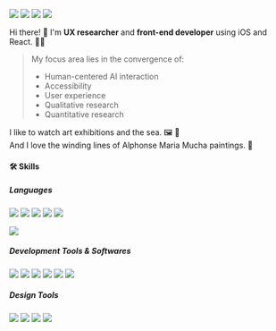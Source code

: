 <a href="https://nt.dariasubin.me"><img src="https://img.shields.io/badge/Portfolio-FF3850?style=flat-square&logo=Micro.blog&logoColor=white&link=https://nt.dariasubin.me"/></a>
<a href="mailto:Lmhapy25@khu.ac.kr"><img src="https://img.shields.io/badge/Mail-EA4335?style=flat-square&logo=Gmail&logoColor=white&link=mailto:Lmhapy25@khu.ac.kr"/></a>
<a href="https://www.linkedin.com/in/dariasubin/"><img src="https://img.shields.io/badge/LinkedIn-0A66C2?style=flat-square&logo=LinkedIN&logoColor=white&link=https://www.linkedin.com/in/dariasubin/"/></a>
<a href="https://scholar.google.com/citations?hl=en&user=Imo_RyYAAAAJ"><img src="https://img.shields.io/badge/Google Scholar-4285F4?style=flat-square&logo=Google Scholar&logoColor=white&link=https://scholar.google.com/citations?hl=en&user=Imo_RyYAAAAJ"/></a>


Hi there! 🤩 I'm **UX researcher** and **front-end developer** using iOS and React. 👩‍💻  
> My focus area lies in the convergence of:
> * Human-centered AI interaction
> * Accessibility
> * User experience
> * Qualitative research
> * Quantitative research


I like to watch art exhibitions and the sea. 🖼 🌊     
And I love the winding lines of Alphonse Maria Mucha paintings. 👸    

#### 🛠 Skills

##### Languages 
<img src="https://img.shields.io/badge/Python-3776AB?style=flat-square&logo=Python&logoColor=white"/> <img src="https://img.shields.io/badge/Swift-F05138?style=flat-square&logo=Swift&logoColor=white"/> <img src="https://img.shields.io/badge/React-61DAFB?style=flat-square&logo=React&logoColor=navy"/> <img src="https://img.shields.io/badge/Node.js-339933?style=flat-square&logo=Node.js&logoColor=white"/> <img src="https://img.shields.io/badge/-C++-00599C?style=flat-square&logo=C%2B%2B&logoColor=white"/>

<img src="https://img.shields.io/badge/Flutter-02569B?style=flat-square&logo=Flutter&logoColor=white"/>

##### Development Tools & Softwares
<img src="https://img.shields.io/badge/Kubernetes-326CE5?style=flat-square&logo=Kubernetes&logoColor=white"/> <img src="https://img.shields.io/badge/Git-F05032?style=flat-square&logo=Git&logoColor=white"/> 
<img src="https://img.shields.io/badge/macOS-000000?style=flat-square&logo=macOS&logoColor=white"/> <img src="https://img.shields.io/badge/Ubuntu-E95420?style=flat-square&logo=Ubuntu&logoColor=white"/>
<img src="https://img.shields.io/badge/IntelliJ-000000?style=flat-square&logo=IntelliJ IDEA&logoColor=white"/> <img src="https://img.shields.io/badge/Xcode-147EFB?style=flat-square&logo=Xcode&logoColor=white"/>


##### Design Tools
<img src="https://img.shields.io/badge/AdobeXD-FF61F6?style=flat-square&logo=Adobe XD&logoColor=white"/> <img src="https://img.shields.io/badge/Adobe Photoshop-31A8FF?style=flat-square&logo=Adobe Photoshop&logoColor=white"/> <img src="https://img.shields.io/badge/Figma-F24E1E?style=flat-square&logo=Figma&logoColor=white"/> <img src="https://img.shields.io/badge/Miro-050038?style=flat-square&logo=Miro&logoColor=white"/> 


<!--
**sparksub/sparksub** is a ✨ _special_ ✨ repository because its `README.md` (this file) appears on your GitHub profile.

Here are some ideas to get you started:

- 🔭 I’m currently working on ...
- 🌱 I’m currently learning ...
- 👯 I’m looking to collaborate on ...
- 🤔 I’m looking for help with ...
- 💬 Ask me about ...
- 📫 How to reach me: ...
- 😄 Pronouns: ...
- ⚡ Fun fact: ...
-->
